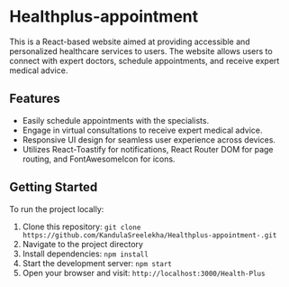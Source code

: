 # Healthplus-appointment
This is a React-based website aimed at providing accessible and personalized healthcare services to users. The website allows users to connect with expert doctors, schedule appointments, and receive expert medical advice.

## Features

- Easily schedule appointments with the specialists.
- Engage in virtual consultations to receive expert medical advice.
- Responsive UI design for seamless user experience across devices.
- Utilizes React-Toastify for notifications, React Router DOM for page routing, and FontAwesomeIcon for icons.

## Getting Started

To run the project locally:

1. Clone this repository: `git clone https://github.com/KandulaSreelekha/Healthplus-appointment-.git`
2. Navigate to the project directory
3. Install dependencies: `npm install`
4. Start the development server: `npm start`
5. Open your browser and visit: `http://localhost:3000/Health-Plus`

